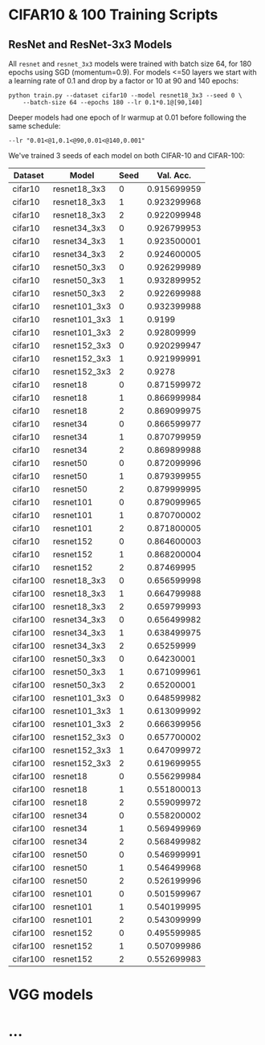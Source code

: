# CIFAR10 & 100 Training Scripts

## ResNet and ResNet-3x3 Models
<a name="resnet"></a>

All `resnet` and `resnet_3x3` models were trained with batch size 64, for 
180 epochs using SGD (momentum=0.9). For models <=50 layers we start with a 
learning rate of 0.1 and drop by a factor or 10 at 90 and 140 epochs:

    python train.py --dataset cifar10 --model resnet18_3x3 --seed 0 \
        --batch-size 64 --epochs 180 --lr 0.1*0.1@[90,140]

Deeper models had one epoch of lr warmup at 0.01 before following the same 
schedule:
    
    --lr "0.01<@1,0.1<@90,0.01<@140,0.001"

We've trained 3 seeds of each model on both CIFAR-10 and CIFAR-100:

| Dataset  | Model         | Seed | Val. Acc.   |
| -------- | ------------- | ---- | ----------- |
| cifar10  | resnet18_3x3  | 0    | 0.915699959 |
| cifar10  | resnet18_3x3  | 1    | 0.923299968 |
| cifar10  | resnet18_3x3  | 2    | 0.922099948 |
| cifar10  | resnet34_3x3  | 0    | 0.926799953 |
| cifar10  | resnet34_3x3  | 1    | 0.923500001 |
| cifar10  | resnet34_3x3  | 2    | 0.924600005 |
| cifar10  | resnet50_3x3  | 0    | 0.926299989 |
| cifar10  | resnet50_3x3  | 1    | 0.932899952 |
| cifar10  | resnet50_3x3  | 2    | 0.922699988 |
| cifar10  | resnet101_3x3 | 0    | 0.932399988 |
| cifar10  | resnet101_3x3 | 1    | 0.9199      |
| cifar10  | resnet101_3x3 | 2    | 0.92809999  |
| cifar10  | resnet152_3x3 | 0    | 0.920299947 |
| cifar10  | resnet152_3x3 | 1    | 0.921999991 |
| cifar10  | resnet152_3x3 | 2    | 0.9278      |
| cifar10  | resnet18      | 0    | 0.871599972 |
| cifar10  | resnet18      | 1    | 0.866999984 |
| cifar10  | resnet18      | 2    | 0.869099975 |
| cifar10  | resnet34      | 0    | 0.866599977 |
| cifar10  | resnet34      | 1    | 0.870799959 |
| cifar10  | resnet34      | 2    | 0.869899988 |
| cifar10  | resnet50      | 0    | 0.872099996 |
| cifar10  | resnet50      | 1    | 0.879399955 |
| cifar10  | resnet50      | 2    | 0.879999995 |
| cifar10  | resnet101     | 0    | 0.879099965 |
| cifar10  | resnet101     | 1    | 0.870700002 |
| cifar10  | resnet101     | 2    | 0.871800005 |
| cifar10  | resnet152     | 0    | 0.864600003 |
| cifar10  | resnet152     | 1    | 0.868200004 |
| cifar10  | resnet152     | 2    | 0.87469995  |
| cifar100 | resnet18_3x3  | 0    | 0.656599998 |
| cifar100 | resnet18_3x3  | 1    | 0.664799988 |
| cifar100 | resnet18_3x3  | 2    | 0.659799993 |
| cifar100 | resnet34_3x3  | 0    | 0.656499982 |
| cifar100 | resnet34_3x3  | 1    | 0.638499975 |
| cifar100 | resnet34_3x3  | 2    | 0.65259999  |
| cifar100 | resnet50_3x3  | 0    | 0.64230001  |
| cifar100 | resnet50_3x3  | 1    | 0.671099961 |
| cifar100 | resnet50_3x3  | 2    | 0.65200001  |
| cifar100 | resnet101_3x3 | 0    | 0.648599982 |
| cifar100 | resnet101_3x3 | 1    | 0.613099992 |
| cifar100 | resnet101_3x3 | 2    | 0.666399956 |
| cifar100 | resnet152_3x3 | 0    | 0.657700002 |
| cifar100 | resnet152_3x3 | 1    | 0.647099972 |
| cifar100 | resnet152_3x3 | 2    | 0.619699955 |
| cifar100 | resnet18      | 0    | 0.556299984 |
| cifar100 | resnet18      | 1    | 0.551800013 |
| cifar100 | resnet18      | 2    | 0.559099972 |
| cifar100 | resnet34      | 0    | 0.558200002 |
| cifar100 | resnet34      | 1    | 0.569499969 |
| cifar100 | resnet34      | 2    | 0.568499982 |
| cifar100 | resnet50      | 0    | 0.546999991 |
| cifar100 | resnet50      | 1    | 0.546499968 |
| cifar100 | resnet50      | 2    | 0.526199996 |
| cifar100 | resnet101     | 0    | 0.501599967 |
| cifar100 | resnet101     | 1    | 0.540199995 |
| cifar100 | resnet101     | 2    | 0.543099999 |
| cifar100 | resnet152     | 0    | 0.495599985 |
| cifar100 | resnet152     | 1    | 0.507099986 |
| cifar100 | resnet152     | 2    | 0.552699983 |

# VGG models
<a name="vgg"></a>

# ...